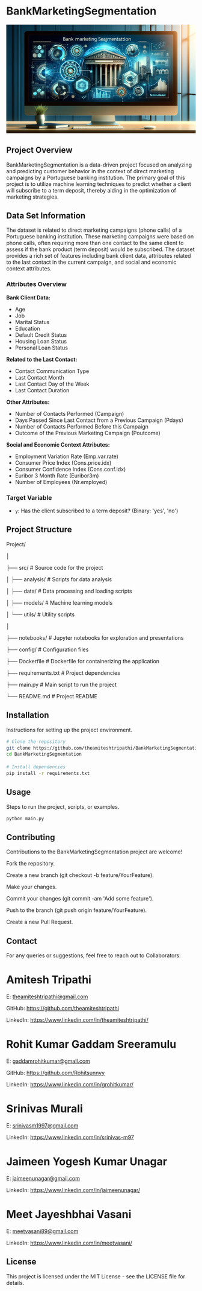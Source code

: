 # BankMarketingSegmentation

![BankMarketingSegmentation Banner](assets/BMS_Banner.png)

## Project Overview

BankMarketingSegmentation is a data-driven project focused on analyzing and predicting customer behavior in the context of direct marketing campaigns by a Portuguese banking institution. The primary goal of this project is to utilize machine learning techniques to predict whether a client will subscribe to a term deposit, thereby aiding in the optimization of marketing strategies.

## Data Set Information

The dataset is related to direct marketing campaigns (phone calls) of a Portuguese banking institution. These marketing campaigns were based on phone calls, often requiring more than one contact to the same client to assess if the bank product (term deposit) would be subscribed. The dataset provides a rich set of features including bank client data, attributes related to the last contact in the current campaign, and social and economic context attributes.

### Attributes Overview

**Bank Client Data:**
- Age
- Job
- Marital Status
- Education
- Default Credit Status
- Housing Loan Status
- Personal Loan Status

**Related to the Last Contact:**
- Contact Communication Type
- Last Contact Month
- Last Contact Day of the Week
- Last Contact Duration

**Other Attributes:**
- Number of Contacts Performed (Campaign)
- Days Passed Since Last Contact from a Previous Campaign (Pdays)
- Number of Contacts Performed Before this Campaign
- Outcome of the Previous Marketing Campaign (Poutcome)

**Social and Economic Context Attributes:**
- Employment Variation Rate (Emp.var.rate)
- Consumer Price Index (Cons.price.idx)
- Consumer Confidence Index (Cons.conf.idx)
- Euribor 3 Month Rate (Euribor3m)
- Number of Employees (Nr.employed)

### Target Variable
- `y`: Has the client subscribed to a term deposit? (Binary: 'yes', 'no')

## Project Structure

Project/

│

├── src/                   # Source code for the project

│   ├── analysis/          # Scripts for data analysis

│   ├── data/              # Data processing and loading scripts

│   ├── models/            # Machine learning models

│   └── utils/             # Utility scripts

│

├── notebooks/             # Jupyter notebooks for exploration and presentations

├── config/                # Configuration files

├── Dockerfile             # Dockerfile for containerizing the application

├── requirements.txt       # Project dependencies

├── main.py                # Main script to run the project

└── README.md              # Project README



## Installation

Instructions for setting up the project environment.

```bash
# Clone the repository
git clone https://github.com/theamiteshtripathi/BankMarketingSegmentation.git
cd BankMarketingSegmentation

# Install dependencies
pip install -r requirements.txt
```

## Usage

Steps to run the project, scripts, or examples.

```bash
python main.py
```

## Contributing

Contributions to the BankMarketingSegmentation project are welcome!

Fork the repository.

Create a new branch (git checkout -b feature/YourFeature).

Make your changes.

Commit your changes (git commit -am 'Add some feature').

Push to the branch (git push origin feature/YourFeature).

Create a new Pull Request.


## Contact
For any queries or suggestions, feel free to reach out to Collaborators:


# Amitesh Tripathi 

E: theamiteshtripathi@gmail.com

GitHub: https://github.com/theamiteshtripathi

LinkedIn: https://www.linkedin.com/in/theamiteshtripathi/

# Rohit Kumar Gaddam Sreeramulu

E: gaddamrohitkumar@gmail.com

GitHub: https://github.com/Rohitsunnyy

LinkedIn: https://www.linkedin.com/in/grohitkumar/

# Srinivas Murali 

E: srinivasm1997@gmail.com

LinkedIn: https://www.linkedin.com/in/srinivas-m97

# Jaimeen Yogesh Kumar Unagar

E: jaimeenunagar@gmail.com

LinkedIn: https://www.linkedin.com/in/jaimeenunagar/

# Meet Jayeshbhai Vasani 

E: meetvasani89@gmail.com

LinkedIn: https://www.linkedin.com/in/meetvasani/


## License
This project is licensed under the MIT License - see the LICENSE file for details.


